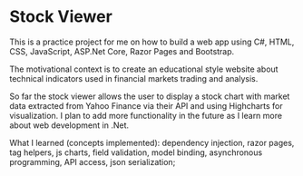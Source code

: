 # Stock Viewer
This is a practice project for me on how to build a web app using C#, HTML, CSS, JavaScript, ASP.Net Core, Razor Pages and Bootstrap.

The motivational context is to create an educational style website about technical indicators used in financial markets trading and analysis.

So far the stock viewer allows the user to display a stock chart with market data extracted from Yahoo Finance via their API and using Highcharts for visualization. 
I plan to add more functionality in the future as I learn more about web development in .Net.

What I learned (concepts implemented): 
dependency injection, razor pages, tag helpers, js charts, field validation, model binding, asynchronous programming, API access, json serialization;
